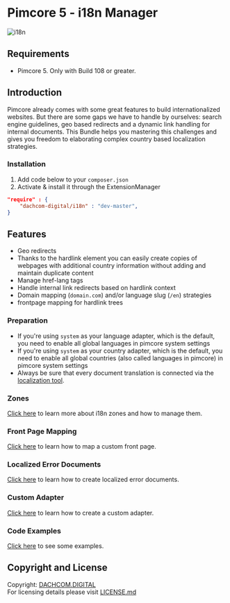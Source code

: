 # Pimcore 5 - i18n Manager

![i18n](https://user-images.githubusercontent.com/700119/27761666-f3ed6746-5e60-11e7-955a-3030453c68ff.jpg)

## Requirements
* Pimcore 5. Only with Build 108 or greater.

## Introduction
Pimcore already comes with some great features to build internationalized websites. But there are some gaps we have to handle by ourselves: search engine guidelines, geo based redirects and a dynamic link handling for internal documents. 
This Bundle helps you mastering this challenges and gives you freedom to elaborating complex country based localization strategies.

### Installation  
1. Add code below to your `composer.json`    
2. Activate & install it through the ExtensionManager

```json
"require" : {
    "dachcom-digital/i18n" : "dev-master",
}
```

## Features
- Geo redirects
- Thanks to the hardlink element you can easily create copies of webpages with additional country information without adding and maintain duplicate content
- Manage href-lang tags
- Handle internal link redirects based on hardlink context
- Domain mapping (`domain.com`) and/or language slug (`/en`) strategies
- frontpage mapping for hardlink trees

### Preparation
- If you're using `system` as your language adapter, which is the default, you need to enable all global languages in pimcore system settings
- If you're using `system` as your country adapter, which is the default, you need to enable all global countries (also called languages in pimcore) in pimcore system settings
- Always be sure that every document translation is connected via the [localization tool](https://www.pimcore.org/docs/5.0.0/Multi_Language_i18n/Localize_your_Documents.html).

### Zones
[Click here](docs/20_Zones.md) to learn more about i18n zones and how to manage them.

### Front Page Mapping
[Click here](docs/30_FrontPageMapping.md) to learn how to map a custom front page.

### Localized Error Documents
[Click here](docs/40_LocaleErrorDocument.md) to learn how to create localized error documents.

### Custom Adapter
[Click here](docs/50_CustomAdapter.md) to learn how to create a custom adapter.

### Code Examples
[Click here](docs/60_CodeExamples.md) to see some examples.

## Copyright and License
Copyright: [DACHCOM.DIGITAL](http://dachcom-digital.ch)  
For licensing details please visit [LICENSE.md](LICENSE.md)  